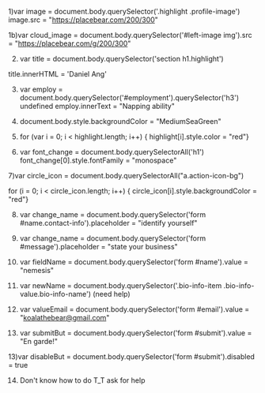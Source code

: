 1)var image = document.body.querySelector('.highlight .profile-image')
image.src = "https://placebear.com/200/300"

1b)var cloud_image = document.body.querySelector('#left-image img').src = "https://placebear.com/g/200/300"


2) var title = document.body.querySelector('section h1.highlight')

title.innerHTML = 'Daniel Ang'

3) var employ = document.body.querySelector('#employment').querySelector('h3')
undefined
employ.innerText = "Napping ability"

4) document.body.style.backgroundColor = "MediumSeaGreen"

5) for (var i = 0; i < highlight.length; i++) { highlight[i].style.color = "red"}

6) var font_change = document.body.querySelectorAll('h1')
font_change[0].style.fontFamily = "monospace"

7)var circle_icon = document.body.querySelectorAll("a.action-icon-bg")

for (i = 0; i < circle_icon.length; i++) { circle_icon[i].style.backgroundColor = "red"}

8) var change_name = document.body.querySelector('form #name.contact-info').placeholder = "identify yourself"

9) var change_name = document.body.querySelector('form #message').placeholder = "state your business"

10) var fieldName = document.body.querySelector('form #name').value = "nemesis"

10) var newName = document.body.querySelector('.bio-info-item .bio-info-value.bio-info-name')  (need help)

11) var valueEmail = document.body.querySelector('form #email').value = "koalathebear@gmail.com"

12) var submitBut = document.body.querySelector('form #submit').value = "En garde!"

13)var disableBut = document.body.querySelector('form #submit').disabled = true

14) Don't know how to do T_T ask for help
